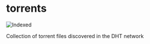 torrents 
========
![Indexed](https://img.shields.io/badge/indexed-108659-blue)

Collection of torrent files discovered in the DHT network
